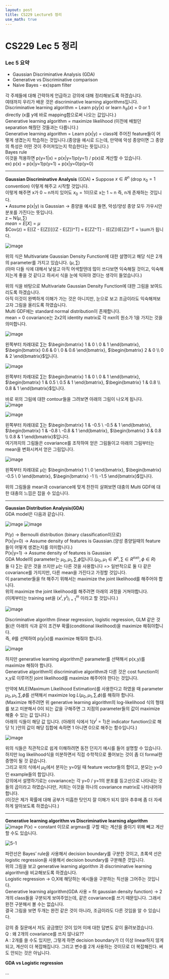 ```yaml
---
layout: post
title: CS229 Lecture5 정리
use_math: true
---
```


# CS229 Lec 5 정리   

### Lec 5 요약
* Gaussian Discriminative Analysis (GDA)
* Generative vs Discriminative comparison
* Naive Bayes - ex)spam filter <br/>

각 주제들에 대해 간략하게 언급하고 강의에 대해 정리해보도록 하겠습니다.<br/>
여태까지 우리가 배운 것은 discriminative learning algorithms입니다.<br/>
Discriminative learning algorithm = Learn p(y|x) or learn $h_{\theta}(x)$ = 0 or 1 directly (x를 y에 바로 mapping함으로써 나오는 값입니다.)<br/>
Generative learning algorithm = maximize likelihood (이전에 배웠던 separation 해줬던 것들과는 다릅니다.)<br/>
Generative learning algorithm = Learn p(x|y) = class에 주어진 feature들이 어떻게 생겼는지 학습하는 것입니다.(종양을 예시로 드는데, 만약에 악성 종양이면 그 종양의 특성은 어떤 것이 주어져있는지 학습한다는 뜻입니다.)<br/>
Bayes rule <br/>
이것을 적용하면 p(y=1|x) = p(x|y=1)p(y=1) / p(x)로 계산할 수 있습니다.<br/>
ex) p(x) = p(x|y=1)p(y=1) + p(x|y=0)p(y=0)<br/>
- - -

__Gaussian Discriminative Analysis__ (GDA)
• Suppose $x \in R^n$ (drop $x_{0} = 1$ convention) 이렇게 해주고 시작할 것입니다.<br/>
이렇게 해주면 x가 0 ~ n까지 있어도 $x_{0} = 1$이므로 x는 1 ~ n 즉, n개 존재하는 것입니다.<br/>
• Assume p(x|y) is Gaussian -> 종양을 예시로 들면, 악성/양성 종양 모두 가우시안 분포를 가진다는 뜻입니다.<br/>
z ~ N($\mu, \sum)$ <br/>
$mean = E[X] = \mu$ <br/>
$Cov(z) = E[(Z - E[Z])][(Z - E[Z])^T] = E[ZZ^T] - (E[Z])(E[Z])^T = \sum가 됩니다.<br/>

![image](https://user-images.githubusercontent.com/76681022/213909527-8a4c922a-1ba5-4e08-942b-d7ae5b20d699.png)

위의 식은 Multivariate Gaussian Density Function에 대한 설명이고 해당 식은 2개의 parameter를 가지고 있습니다. ($\mu, \sum$)<br/>
(아마 다들 식에 대해서 낯설고 아직 어색할텐데 많이 쓰다보면 익숙해질 것이고, 익숙해지는게 좋을 것 같다고 하셔서 식을 눈에 익혀야 겠다는 생각이 들었습니다.)<br/>

위의 식을 바탕으로 Multivariate Gaussian Density Function에 대한 그림을 보여드리도록 하겠습니다.<br/>
아직 이것이 완벽하게 이해가 가는 것은 아니지만, 눈으로 보고 조금이라도 익숙해져보고자 그림을 올리도록 하였습니다.<br/>
Multi GDF에는 standard normal distribution이 존재합니다.<br/>
mean = 0 covariance는 2x2의 identity matrix로 각 nxn의 원소가 1을 가지는 것을 의미합니다.<br/>

![image](https://user-images.githubusercontent.com/76681022/213909678-54a4f909-bd3b-40ca-9602-dd5073d973a5.png)

왼쪽부터 차례대로 $\sum$는 
$\begin{bmatrix} 1 & 0 
\\ 0 & 1 \end{bmatrix}, 
$\begin{bmatrix} 0.6 & 0 
\\ 0 & 0.6 \end{bmatrix}, 
$\begin{bmatrix} 2 & 0 
\\ 0 & 2 \end{bmatrix}$입니다.<br/>

![image](https://user-images.githubusercontent.com/76681022/213909857-ce7dbaf3-d8b2-4be6-9c03-36f31cc6f1a6.png)

왼쪽부터 차례대로 $\sum$는 $\begin{bmatrix} 1 & 0 \\ 0 & 1 \end{bmatrix}, $\begin{bmatrix} 1 & 0.5 \\ 0.5 & 1 \end{bmatrix}, $\begin{bmatrix} 1 & 0.8 \\ 0.8 & 1 \end{bmatrix}$입니다.<br/>

바로 위의 그림에 대한 contour들을 그려보면 아래의 그림이 나오게 됩니다.<br/>
![image](https://user-images.githubusercontent.com/76681022/213909911-6015cd5f-fcd3-4889-a8d9-89758b884239.png)

![image](https://user-images.githubusercontent.com/76681022/213909922-e689ab2e-7279-4b14-a167-5285599c3059.png)

왼쪽부터 차례대로 $\sum$는 $\begin{bmatrix} 1 & -0.5 \\ -0.5 & 1 \end{bmatrix}, $\begin{bmatrix} 1 & -0.8 \\ -0.8 & 1 \end{bmatrix}, $\begin{bmatrix} 3 & 0.8 \\ 0.8 & 1 \end{bmatrix}$입니다.<br/>
여기까지의 그림들은 covariance를 조작하여 얻은 그림들이고 아래의 그림부터는 mean을 변화시켜서 얻은 그림입니다.<br/>

![image](https://user-images.githubusercontent.com/76681022/213909979-84b6222f-3f4e-4b8d-8f61-8e82b1e1d954.png)

왼쪽부터 차례대로 $\mu$는 $\begin{bmatrix} 1 \\ 0 \end{bmatrix}, $\begin{bmatrix} -0.5 \\ 0 \end{bmatrix}, $\begin{bmatrix} -1 \\ -1.5 \end{bmatrix}$입니다.<br/>

위의 그림들을 mean과 covariance에 맞게 찬찬히 살펴보면 대충의 Multi GDF에 대한 대충의 느낌은 잡을 수 있습니다.<br/>
- - -

__Gaussian Distribution Analysis(GDA)__<br/>
GDA model은 다음과 같습니다.<br/>

![image](https://user-images.githubusercontent.com/76681022/213910280-f846f5a3-95cb-42db-9597-abce6339d137.png)
![image](https://user-images.githubusercontent.com/76681022/213910288-cde2a2e2-33a9-4437-83b3-5545747bcd16.png)

P(y) -> Bernoulli distribution (binary classification이므로)<br/>
P(x|y=0) -> Assume density of features is Gaussian.(양성 종양일때의 feature들이 어떻게 생겼는지를 의미합니다.)<br/>
P(x|y=1) -> Assume density of features is Gaussian <br/>
GDA Model의 parameter는 $\mu_{0}, \mu_{1}, \sum, \phi$입니다.($\mu_{0}, \mu_{1} \in R^n, \sum \in R^{nxn}, \phi \in R$)<br/>
둘 다 $\sum$는 같은 것을 쓰지만 $\mu$는 다른 것을 사용합니다 => 일반적으로 둘 다 같은 covariance를 가지지만, 다른 mean을 가진다고 가정할 것입니다. <br/>
이 parameter들을 fit 해주기 위해서는 maximize the joint likelihood를 해주어야 합니다.<br/>
위의 maximize the joint likelihood를 해주려면 아래의 과정을 거쳐야합니다.<br/>
(이제부터는 training set을 ${ (x^i, y^i)_{i=1}^m}$ 이라고 할 것입니다.)<br/>

![image](https://user-images.githubusercontent.com/76681022/213910468-d2930e04-04a8-49d4-92c6-2a7e24becaf6.png)

Discriminative algorithm (linear regression, logistic regression, GLM 같은 것들)은 아래의 식과 같이 조건부 확률(conditional likelihood)을 maximize 해줘야합니다.<br/>
즉, $\theta$를 선택하여 p(y|x)를 maximize 해줘야 합니다. <br/>

![image](https://user-images.githubusercontent.com/76681022/213910211-5b53ace6-29e5-4bdb-a758-cf885faabcd0.png)

하지만 generative learning algorithm은 parameter를 선택해서 p(x,y)를 maximize 해줘야 합니다.<br/>
Generative algorithm이 discriminative algorithm과 다른 것은 cost function이 x,y로 이루어진 joint likelihood를 maximize 해주어야 한다는 것입니다. <br/>

만약에 MLE(Maximum Likelihood Estimation)를 사용한다고 하였을 때 parameter $\mu_{0}, \mu_{1}, \sum, \phi$를 선택해서 maximize log $L(\mu_{0},\mu_{1}, \sum, \phi$)를 해줘야 합니다.<br/>
(Maximize 해주려면 위 generative learning algorithm의 log-likelihood 식의 형태를 보고 미분해서 0이 되는 값을 구해주면 그 지점의 parameter들의 값이 maximize해줄 수 있는 값 입니다.)<br/>
아래의 식들이 해당 값 입니다. (아래의 식에서 1{$y^i = 1$}은 indicator function으로 해당 1{ }안의 값이 해당 집합에 속하면 1 아니면 0으로 해주는 함수입니다.)<br/>

![image](https://user-images.githubusercontent.com/76681022/213910570-0c127642-a5b9-4039-a5e7-4eabb3ab284b.png)

위의 식들은 직관적으로 쉽게 이해하려면 동전 던지기 예시를 들어 설명할 수 있습니다.<br/>
하지만 log likelihood식을 미분하면서 직접 수학적으로 풀어보는 것이 좀 더 formal한 증명이 될 것 같습니다.<br/>
그리고 위의 식에서 $\mu_{0}$에서 분자는 y=0일 때 feature vector들의 합이고, 분모는 y=0인 example들의 합입니다.<br/>
강의에서 설명하기로는 covariance는 각 y=0 / y=1의 분포를 등고선으로 나타내는 것들의 곱이라고 하였습니다만, 저희는 이것을 하나의 covariance matrix로 나타내어야 합니다.<br/>
(이것은 제가 확률에 대해 공부가 미흡한 탓인지 잘 이해가 되지 않아 추후에 좀 더 자세하게 알아보도록 하겠습니다.)<br/>

- - -

__Generative learning algorithm vs Discriminative learning algorithm__ <br/>
![image](https://user-images.githubusercontent.com/76681022/213910679-80226c69-b184-4b55-9f1b-4c59827346cd.png)
P(x) = constant 이므로 argmax를 구할 때는 계산을 줄이기 위해 빼고 계산할 수도 있습니다.<br/>

![5-1](https://user-images.githubusercontent.com/76681022/213910723-f4bd0596-8a67-4fb8-890f-0ab977fecda3.png)

파란선은 Bayes’ rule을 사용해서 decision boundary를 구분한 것이고, 초록색 선은 logistic regression을 사용해서 decision boundary를 구분해준 것입니다.<br/>
위의 그림을 보고 generative learning algorithm 과 discriminative learning algorithm을 비교해보도록 하겠습니다.<br/>
Logistic regression -> O,X에 해당하는 예시들을 구분하는 직선을 그어주는 것입니다.<br/>
Generative learning algorithm(GDA 사용 = fit gaussian density function) -> 2개의 class들을 구분되게 보여주었는데, 같은 covariance를 쓰기 때문입니다. 그래서 완전 구분해서 볼 수는 없습니다.<br/>
결국 그림을 보면 두개는 완전 같은 것이 아니라, 조금이라도 다른 것임을 알 수 있습니다. <br/>

강의 중 질문에서 저도 궁금했던 것이 있어 이에 대한 답변도 같이 올려보겠습니다.<br/>
Q : 왜 2개의 covariance를 쓰지 않나요??<br/>
A : 2개를 쓸 수도 있지만, 그렇게 하면 decision boundary가 더 이상 linear하지 않게되고, 계산이 더 복잡해집니다. 그리고 변수를 2개 사용하는 것이므로 더 복잡해진다. 써도 안되는 것은 아닙니다.<br/>

__GDA vs Logistic regression__ <br/>

...
